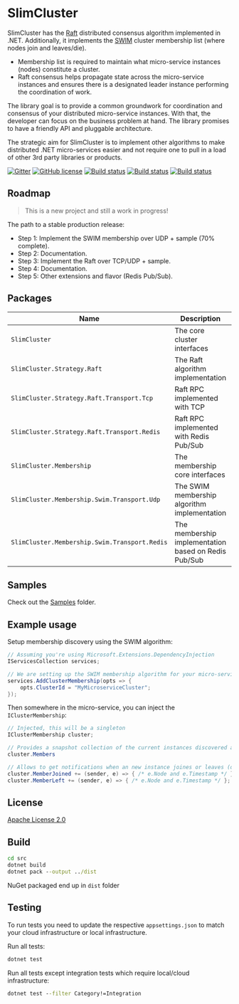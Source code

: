 # SlimCluster

SlimCluster has the [Raft](https://raft.github.io/raft.pdf) distributed consensus algorithm implemented in .NET.
Additionally, it implements the [SWIM](https://www.cs.cornell.edu/projects/Quicksilver/public_pdfs/SWIM.pdf) cluster membership list (where nodes join and leaves/die).

* Membership list is required to maintain what micro-service instances (nodes) constitute a cluster.
* Raft consensus helps propagate state across the micro-service instances and ensures there is a designated leader instance performing the coordination of work.

The library goal is to provide a common groundwork for coordination and consensus of your distributed micro-service instances.
With that, the developer can focus on the business problem at hand.
The library promises to have a friendly API and pluggable architecture.

The strategic aim for SlimCluster is to implement other algorithms to make distributed .NET micro-services easier and not require one to pull in a load of other 3rd party libraries or products.

[![Gitter](https://badges.gitter.im/SlimCluster/community.svg)](https://gitter.im/SlimCluster/community?utm_source=badge&utm_medium=badge&utm_campaign=pr-badge)
[![GitHub license](https://img.shields.io/github/license/zarusz/SlimCluster)](https://github.com/zarusz/SlimCluster/blob/master/LICENSE)
[![Build status](https://ci.appveyor.com/api/projects/status/6ppr19du717spq3s/branch/master?svg=true&passingText=master%20OK&pendingText=master%20pending&failingText=master%20failL)](https://ci.appveyor.com/project/zarusz/slimcluster/branch/master)
[![Build status](https://ci.appveyor.com/api/projects/status/6ppr19du717spq3s/branch/develop?svg=true&passingText=develop%20OK&pendingText=develop%20pending&failingText=develop%20fail)](https://ci.appveyor.com/project/zarusz/slimcluster/branch/develop)
[![Build status](https://ci.appveyor.com/api/projects/status/6ppr19du717spq3s?svg=true&passingText=other%20OK&pendingText=other%20pending&failingText=other%20fail)](https://ci.appveyor.com/project/zarusz/slimcluster)

## Roadmap

> This is a new project and still a work in progress!

The path to a stable production release:

* Step 1: Implement the SWIM membership over UDP + sample (70% complete).
* Step 2: Documentation.
* Step 3: Implement the Raft over TCP/UDP + sample.
* Step 4: Documentation.
* Step 5: Other extensions and flavor (Redis Pub/Sub).

## Packages

| Name                                          | Description                                          | NuGet                                                                                                                              |
| --------------------------------------------- | ---------------------------------------------------- | ---------------------------------------------------------------------------------------------------------------------------------- |
| `SlimCluster`                                 | The core cluster interfaces                          | [![NuGet](https://img.shields.io/nuget/v/SlimCluster.Strategy.Raft.svg)](https://www.nuget.org/packages/SlimCluster.Strategy.Raft) |
| `SlimCluster.Strategy.Raft`                   | The Raft algorithm implementation                    | [![NuGet](https://img.shields.io/nuget/v/SlimCluster.Strategy.Raft.svg)](https://www.nuget.org/packages/SlimCluster.Strategy.Raft) |
| `SlimCluster.Strategy.Raft.Transport.Tcp`     | Raft RPC implemented with TCP                        | [![NuGet](https://img.shields.io/nuget/v/SlimCluster.Strategy.Raft.svg)](https://www.nuget.org/packages/SlimCluster.Strategy.Raft) |
| `SlimCluster.Strategy.Raft.Transport.Redis`   | Raft RPC implemented with Redis Pub/Sub              | [![NuGet](https://img.shields.io/nuget/v/SlimCluster.Strategy.Raft.svg)](https://www.nuget.org/packages/SlimCluster.Strategy.Raft) |
| `SlimCluster.Membership`                      | The membership core interfaces                       | [![NuGet](https://img.shields.io/nuget/v/SlimCluster.Strategy.Raft.svg)](https://www.nuget.org/packages/SlimCluster.Strategy.Raft) |
| `SlimCluster.Membership.Swim.Transport.Udp`   | The SWIM membership algorithm implementation         | [![NuGet](https://img.shields.io/nuget/v/SlimCluster.Strategy.Raft.svg)](https://www.nuget.org/packages/SlimCluster.Strategy.Raft) |
| `SlimCluster.Membership.Swim.Transport.Redis` | The membership implementation based on Redis Pub/Sub | [![NuGet](https://img.shields.io/nuget/v/SlimCluster.Strategy.Raft.svg)](https://www.nuget.org/packages/SlimCluster.Strategy.Raft) |

## Samples

Check out the [Samples](src/Samples/) folder.

## Example usage

Setup membership discovery using the SWIM algorithm:

```cs
// Assuming you're using Microsoft.Extensions.DependencyInjection
IServicesCollection services;

// We are setting up the SWIM membership algorithm for your micro-service instances
services.AddClusterMembership(opts => {
    opts.ClusterId = "MyMicroserviceCluster";
});

```

Then somewhere in the micro-service, you can inject the `IClusterMembership`:

```cs
// Injected, this will be a singleton
IClusterMembership cluster;

// Provides a snapshot collection of the current instances discovered and alive/healthy:
cluster.Members 

// Allows to get notifications when an new instance joines or leaves (dies):
cluster.MemberJoined += (sender, e) => { /* e.Node and e.Timestamp */ };
cluster.MemberLeft += (sender, e) => { /* e.Node and e.Timestamp */ };

```

## License

[Apache License 2.0](https://www.apache.org/licenses/LICENSE-2.0)

## Build

```cmd
cd src
dotnet build
dotnet pack --output ../dist
```

NuGet packaged end up in `dist` folder

## Testing

To run tests you need to update the respective `appsettings.json` to match your cloud infrastructure or local infrastructure.

Run all tests:
```cmd
dotnet test
```

Run all tests except  integration tests which require local/cloud infrastructure:
```cmd
dotnet test --filter Category!=Integration
```
